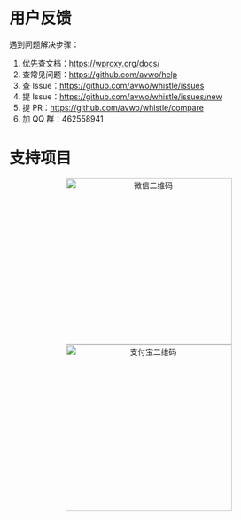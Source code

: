 # 用户反馈
遇到问题解决步骤：
1. 优先查文档：https://wproxy.org/docs/
2. 查常见问题：https://github.com/avwo/help
3. 查 Issue：https://github.com/avwo/whistle/issues
4. 提 Issue：https://github.com/avwo/whistle/issues/new
5. 提 PR：https://github.com/avwo/whistle/compare
6. 加 QQ 群：462558941

# 支持项目
<p align="center">
	<img alt="微信二维码" height="300" src="https://user-images.githubusercontent.com/11450939/168964364-34c0e724-7585-49aa-979b-2d4d8104df7c.jpeg" >
	<img alt="支付宝二维码" height="300" src="https://user-images.githubusercontent.com/11450939/168964381-af8fdd51-19ea-4417-addf-0f5050297052.jpeg">
</p>
